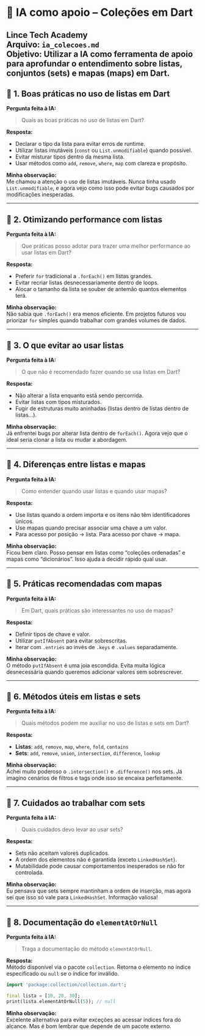 # 📘 IA como apoio – Coleções em Dart
**Lince Tech Academy**  
**Arquivo:** `ia_colecoes.md`  
**Objetivo:** Utilizar a IA como ferramenta de apoio para aprofundar o entendimento sobre listas, conjuntos (sets) e mapas (maps) em Dart.
---

## 🔹 1. Boas práticas no uso de listas em Dart

**Pergunta feita à IA:**
> Quais as boas práticas no uso de listas em Dart?

**Resposta:**
- Declarar o tipo da lista para evitar erros de runtime.
- Utilizar listas imutáveis (`const` ou `List.unmodifiable`) quando possível.
- Evitar misturar tipos dentro da mesma lista.
- Usar métodos como `add`, `remove`, `where`, `map` com clareza e propósito.

**Minha observação:**  
Me chamou a atenção o uso de listas imutáveis. Nunca tinha usado `List.unmodifiable`, e agora vejo como isso pode evitar bugs causados por modificações inesperadas.

---

## 🔹 2. Otimizando performance com listas

**Pergunta feita à IA:**
> Que práticas posso adotar para trazer uma melhor performance ao usar listas em Dart?

**Resposta:**
- Preferir `for` tradicional a `.forEach()` em listas grandes.
- Evitar recriar listas desnecessariamente dentro de loops.
- Alocar o tamanho da lista se souber de antemão quantos elementos terá.

**Minha observação:**  
Não sabia que `.forEach()` era menos eficiente. Em projetos futuros vou priorizar `for` simples quando trabalhar com grandes volumes de dados.

---

## 🔹 3. O que evitar ao usar listas

**Pergunta feita à IA:**
> O que não é recomendado fazer quando se usa listas em Dart?

**Resposta:**
- Não alterar a lista enquanto está sendo percorrida.
- Evitar listas com tipos misturados.
- Fugir de estruturas muito aninhadas (listas dentro de listas dentro de listas...).

**Minha observação:**  
Já enfrentei bugs por alterar lista dentro de `forEach()`. Agora vejo que o ideal seria clonar a lista ou mudar a abordagem.

---

## 🔹 4. Diferenças entre listas e mapas

**Pergunta feita à IA:**
> Como entender quando usar listas e quando usar mapas?

**Resposta:**
- Use listas quando a ordem importa e os itens não têm identificadores únicos.
- Use mapas quando precisar associar uma chave a um valor.
- Para acesso por posição → lista. Para acesso por chave → mapa.

**Minha observação:**  
Ficou bem claro. Posso pensar em listas como “coleções ordenadas” e mapas como “dicionários”. Isso ajuda a decidir rápido qual usar.

---

## 🔹 5. Práticas recomendadas com mapas

**Pergunta feita à IA:**
> Em Dart, quais práticas são interessantes no uso de mapas?

**Resposta:**
- Definir tipos de chave e valor.
- Utilizar `putIfAbsent` para evitar sobrescritas.
- Iterar com `.entries` ao invés de `.keys` e `.values` separadamente.

**Minha observação:**  
O método `putIfAbsent` é uma joia escondida. Evita muita lógica desnecessária quando queremos adicionar valores sem sobrescrever.

---

## 🔹 6. Métodos úteis em listas e sets

**Pergunta feita à IA:**
> Quais métodos podem me auxiliar no uso de listas e sets em Dart?

**Resposta:**
- **Listas**: `add`, `remove`, `map`, `where`, `fold`, `contains`
- **Sets**: `add`, `remove`, `union`, `intersection`, `difference`, `lookup`

**Minha observação:**  
Achei muito poderoso o `.intersection()` e `.difference()` nos sets. Já imagino cenários de filtros e tags onde isso se encaixa perfeitamente.

---

## 🔹 7. Cuidados ao trabalhar com sets

**Pergunta feita à IA:**
> Quais cuidados devo levar ao usar sets?

**Resposta:**
- Sets não aceitam valores duplicados.
- A ordem dos elementos não é garantida (exceto `LinkedHashSet`).
- Mutabilidade pode causar comportamentos inesperados se não for controlada.

**Minha observação:**  
Eu pensava que sets sempre mantinham a ordem de inserção, mas agora sei que isso só vale para `LinkedHashSet`. Informação valiosa!

---

## 🔹 8. Documentação do `elementAtOrNull`

**Pergunta feita à IA:**
> Traga a documentação do método `elementAtOrNull`.

**Resposta:**  
Método disponível via o pacote `collection`. Retorna o elemento no índice especificado ou `null` se o índice for inválido.
```dart
import 'package:collection/collection.dart';

final lista = [10, 20, 30];
print(lista.elementAtOrNull(5)); // null
```
**Minha observação:**   
Excelente alternativa para evitar exceções ao acessar índices fora do alcance. Mas é bom lembrar que depende de um pacote externo.